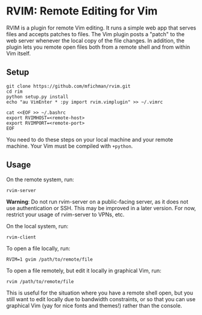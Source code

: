 RVIM: Remote Editing for Vim
============================

RVIM is a plugin for remote Vim editing.  It runs a simple web app that serves
files and accepts patches to files.  The Vim plugin posts a "patch" to the web
server whenever the local copy of the file changes.  In addition, the plugin
lets you remote open files both from a remote shell and from within Vim itself.

Setup
-----

```
git clone https://github.com/mfichman/rvim.git
cd rim
python setup.py install
echo "au VimEnter * :py import rvim.vimplugin" >> ~/.vimrc

cat <<EOF >> ~/.bashrc
export RVIMHOST=<remote-host>
export RVIMPORT=<remote-port>
EOF
```

You need to do these steps on your local machine and your remote machine. 
Your Vim must be compiled with `+python`.

Usage
-----

On the remote system, run:

```
rvim-server
```

**Warning**: Do not run rvim-server on a public-facing
server, as it does not use authentication or SSH.  This may be improved in a
later version.  For now, restrict your usage of rvim-server to VPNs, etc.

On the local system, run:
```
rvim-client
```

To open a file locally, run:
```
RVIM=1 gvim /path/to/remote/file
```

To open a file remotely, but edit it locally in graphical Vim, run:
```
rvim /path/to/remote/file
```

This is useful for the situation where you have a remote shell open, but you still 
want to edit locally due to bandwidth constraints, or so that you can use graphical
Vim (yay for nice fonts and themes!) rather than the console.




